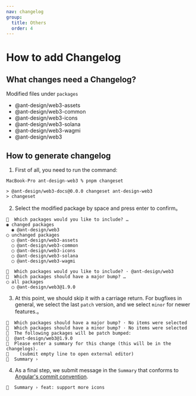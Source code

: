 ```yaml
---
nav: changelog
group:
  title: Others
  order: 4
---
```


# How to add Changelog

## What changes need a Changelog?

Modified files under `packages`

- @ant-design/web3-assets
- @ant-design/web3-common
- @ant-design/web3-icons
- @ant-design/web3-solana
- @ant-design/web3-wagmi
- @ant-design/web3

## How to generate changelog

1. First of all, you need to run the command:

<NormalCommand command="changeset"></NormalCommand>

```
MacBook-Pro ant-design-web3 % pnpm changeset

> @ant-design/web3-docs@0.0.0 changeset ant-design-web3
> changeset
```

2. Select the modified package by space and press enter to confirm。

```
🦋  Which packages would you like to include? …
◉ changed packages
  ◉ @ant-design/web3
◯ unchanged packages
  ◯ @ant-design/web3-assets
  ◯ @ant-design/web3-common
  ◯ @ant-design/web3-icons
  ◯ @ant-design/web3-solana
  ◯ @ant-design/web3-wagmi
```

```
🦋  Which packages would you like to include? · @ant-design/web3
🦋  Which packages should have a major bump? …
◯ all packages
  ◯ @ant-design/web3@1.9.0
```

3. At this point, we should skip it with a carriage return. For bugfixes in general, we select the last `patch` version, and we select `minor` for newer features.。

```
🦋  Which packages should have a major bump? · No items were selected
🦋  Which packages should have a minor bump? · No items were selected
🦋  The following packages will be patch bumped:
🦋  @ant-design/web3@1.9.0
🦋  Please enter a summary for this change (this will be in the changelogs).
🦋    (submit empty line to open external editor)
🦋  Summary ›
```

4. As a final step, we submit message in the `Summary` that conforms to [Angular's commit convention](https://github.com/conventional-changelog/conventional-changelog/tree/master/packages/conventional-changelog-angular).

```
🦋  Summary › feat: support more icons
```
